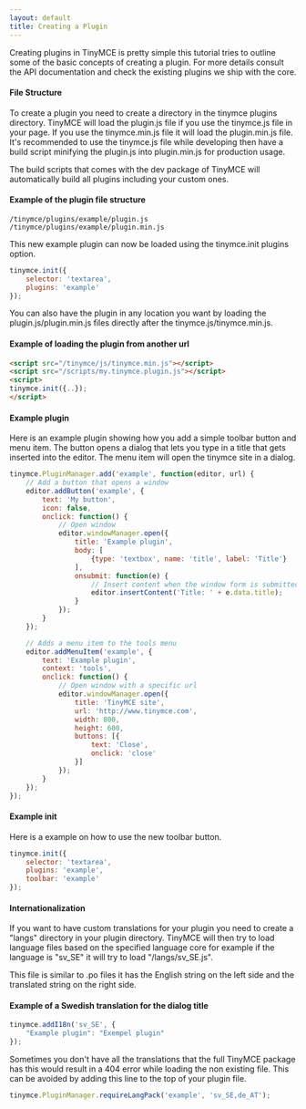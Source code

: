 ```yaml
---
layout: default
title: Creating a Plugin
---
```


Creating plugins in TinyMCE is pretty simple this tutorial tries to outline some of the basic concepts of creating a plugin. For more details consult the API documentation and check the existing plugins we ship with the core.

#### File Structure

To create a plugin you need to create a directory in the tinymce plugins directory. TinyMCE will load the plugin.js file if you use the tinymce.js file in your page. If you use the tinymce.min.js file it will load the plugin.min.js file. It's recommended to use the tinymce.js file while developing then have a build script minifying the plugin.js into plugin.min.js for production usage.

The build scripts that comes with the dev package of TinyMCE will automatically build all plugins including your custom ones.

#### Example of the plugin file structure

```
/tinymce/plugins/example/plugin.js
/tinymce/plugins/example/plugin.min.js
```

This new example plugin can now be loaded using the tinymce.init plugins option.

```js
tinymce.init({
    selector: 'textarea',
    plugins: 'example'
});
```

You can also have the plugin in any location you want by loading the plugin.js/plugin.min.js files directly after the tinymce.js/tinymce.min.js.

#### Example of loading the plugin from another url

```html
<script src="/tinymce/js/tinymce.min.js"></script>
<script src="/scripts/my.tinymce.plugin.js"></script>
<script>
tinymce.init({..});
</script>
```

#### Example plugin

Here is an example plugin showing how you add a simple toolbar button and menu item. The button opens a dialog that lets you type in a title that gets inserted into the editor. The menu item will open the tinymce site in a dialog.

```js
tinymce.PluginManager.add('example', function(editor, url) {
    // Add a button that opens a window
    editor.addButton('example', {
        text: 'My button',
        icon: false,
        onclick: function() {
            // Open window
            editor.windowManager.open({
                title: 'Example plugin',
                body: [
                    {type: 'textbox', name: 'title', label: 'Title'}
                ],
                onsubmit: function(e) {
                    // Insert content when the window form is submitted
                    editor.insertContent('Title: ' + e.data.title);
                }
            });
        }
    });

    // Adds a menu item to the tools menu
    editor.addMenuItem('example', {
        text: 'Example plugin',
        context: 'tools',
        onclick: function() {
            // Open window with a specific url
            editor.windowManager.open({
                title: 'TinyMCE site',
                url: 'http://www.tinymce.com',
                width: 800,
                height: 600,
                buttons: [{
                    text: 'Close',
                    onclick: 'close'
                }]
            });
        }
    });
});
```

#### Example init

Here is a example on how to use the new toolbar button.

```js
tinymce.init({
    selector: 'textarea',
    plugins: 'example',
    toolbar: 'example'
});
```

#### Internationalization

If you want to have custom translations for your plugin you need to create a "langs" directory in your plugin directory. TinyMCE will then try to load language files based on the specified language core for example if the language is "sv_SE" it will try to load "<your plugin>/langs/sv_SE.js".

This file is similar to .po files it has the English string on the left side and the translated string on the right side.

#### Example of a Swedish translation for the dialog title

```js
tinymce.addI18n('sv_SE', {
    "Example plugin": "Exempel plugin"
});
```

Sometimes you don't have all the translations that the full TinyMCE package has this would result in a 404 error while loading the non existing file. This can be avoided by adding this line to the top of your plugin file.

```js
tinymce.PluginManager.requireLangPack('example', 'sv_SE,de_AT');
```
